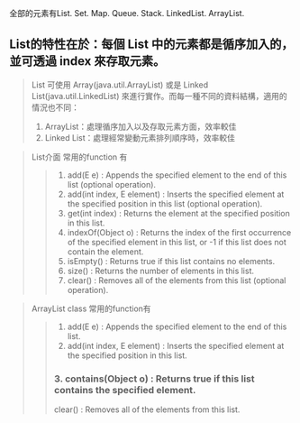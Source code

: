 全部的元素有List. Set. Map. Queue. Stack. LinkedList. ArrayList.

## List的特性在於：每個 List 中的元素都是循序加入的，並可透過 index 來存取元素。
>List 可使用 Array(java.util.ArrayList) 或是 Linked List(java.util.LinkedList) 來進行實作。而每一種不同的資料結構，適用的情況也不同：
>1. ArrayList：處理循序加入以及存取元素方面，效率較佳
>2. Linked List：處理經常變動元素排列順序時，效率較佳

> List介面 常用的function 有	
>> 1. add(E e) : Appends the specified element to the end of this list (optional operation).
>> 2. add(int index, E element) : Inserts the specified element at the specified position in this list (optional operation).
>> 3. get(int index) : Returns the element at the specified position in this list.
>> 4. indexOf(Object o) : Returns the index of the first occurrence of the specified element in this list, or -1 if this list does not contain the element.
>> 5. isEmpty() : Returns true if this list contains no elements.
>> 6. size() : Returns the number of elements in this list.
>> 7. clear() : Removes all of the elements from this list (optional operation).

>ArrayList class 常用的function有
>> 1. add(E e) : Appends the specified element to the end of this list.
>> 2. add(int index, E element) : Inserts the specified element at the specified position in this list.
>> ### 3. contains(Object o) : Returns true if this list contains the specified element.
>> clear() : Removes all of the elements from this list.

